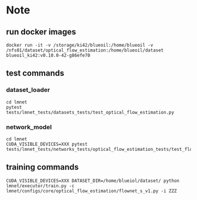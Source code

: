 # Note

## run docker images
```
docker run -it -v /storage/ki42/blueoil:/home/blueoil -v /nfs01/dataset/optical_flow_estimation:/home/blueoil/dataset blueoil_ki42:v0.10.0-42-g86efe70
```

## test commands

### dataset_loader
```
cd lmnet
pytest tests/lmnet_tests/datasets_tests/test_optical_flow_estimation.py
```

### network_model
```
cd lmnet
CUDA_VISIBLE_DEVICES=XXX pytest tests/lmnet_tests/networks_tests/optical_flow_estimation_tests/test_flownet_s_v1.py

```

## training commands

```
CUDA_VISIBLE_DEVICES=XXX DATASET_DIR=/home/blueiol/dataset/ python lmnet/executor/train.py -c lmnet/configs/core/optical_flow_estimation/flownet_s_v1.py -i ZZZ
```

